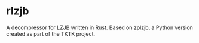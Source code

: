 # rlzjb

A decompressor for [LZJB](https://en.wikipedia.org/wiki/LZJB) written in Rust.
Based on [zplzjb](TKTK), a Python version created as part of the TKTK project.
